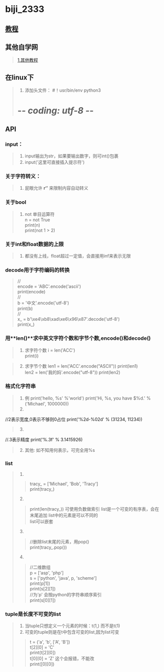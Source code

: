 # biji_2333
## [教程](https://www.jb51.net/books/536708.html#downintro2)
## 其他自学网
>[1.其他教程 ](https://6so.so/t/256285/)

## 在linux下

>1. 添加头文件：
> #！usr/bin/env python3
> # -*- coding: utf-8 -*-

## API

### input：
>1. input输出为str，如果要输出数字，则可int()包裹
>2. input('这里可直接插入提示符')

### 关于字符转义：
>1. 屁眼允许 **r‘’** 来限制内容自动转义

### 关于bool
>1. not 单目运算符  
n = not True  
print(n)  
print(not 1 > 2)  
  
### 关于int和float数据的上限
>1. 都没有上线，float超过一定值，会直接用inf来表示无限

### decode用于字符编码的转换
>//  
encode = 'ABC'.encode('ascii')  
print(encode)  
//  
b = '中文'.encode('utf-8')  
print(b)  
//    
x_ = b'\xe4\xb8\xad\xe6\x96\x87'.decode('utf-8')  
print(x_)  

### 用**len()**求中英文字符个数和字节个数,**encode()**和**decode()**
>1. 求字符个数
i = len('ACC')<br>
print(i)
  
>2. 求字节个数
len1 = len('ACC'.encode("ASCII"))
print(len1)<br>
len2 = len('我的妈'.encode("utf-8"))
print(len2)    

### 格式化字符串
>1. 例
print('hello, %s' %'world')
print('Hi, %s, you have $%d.' % ('Michael', 1000000))
>2.
//2表示宽度,0表示不够则0占位
print('%2d-%02d' % (31234, 11234))
>3.
//.3表示精度
print('%.3f' % 3.1415926)

>2. 其他: 如不知用何表示，可完全用%s

### list
>1.
>>    tracy_ = ['Michael', 'Bob', 'Tracy']   
      print(tracy_)
>2.
>>  print(len(tracy_))
    可使用负数做索引
    list是一个可变的有序表，会在末尾追加
    list中的元素是可以不同的  
    list可以嵌套
>3.
>>    //删除list末尾的元素，用pop()  
      print(tracy_.pop())  
>4.
>>  //二维数组  
    p = ['asp', 'php']  
    s = ['python', 'java', p, 'scheme']  
    print(p[1])  
    print(s[2][1])  
    //为'p' 会按python的字符串顺序索引  
    print(s[0][1])

 ### tuple是长度不可变的list 
>1. 当tuple只想定义一个元素的时候：t(1,) 而不是t(1)
>2. 可变的tuple则是在t中包含可变的list,因为list可变
>>  t = ('a', 'b', ['A', 'B'])  
    t[2][0] = 'C'   
    print(t[2][0])  
    t[0][0] = 'Z'  这个会报错，不能改  
    print([0][0])  
